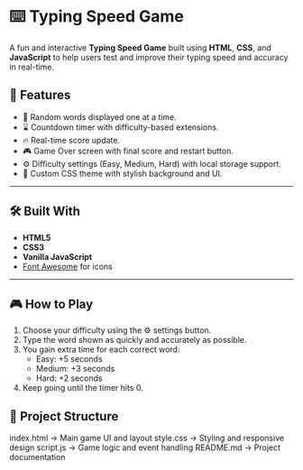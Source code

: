 # ⌨️ Typing Speed Game

A fun and interactive **Typing Speed Game** built using **HTML**, **CSS**, and **JavaScript** to help users test and improve their typing speed and accuracy in real-time.


## 🚀 Features

- 🧠 Random words displayed one at a time.
- ⌛ Countdown timer with difficulty-based extensions.
- 🔥 Real-time score update.
- 🎮 Game Over screen with final score and restart button.
- ⚙️ Difficulty settings (Easy, Medium, Hard) with local storage support.
- 🎨 Custom CSS theme with stylish background and UI.

---

## 🛠️ Built With

- **HTML5**
- **CSS3**
- **Vanilla JavaScript**
- [Font Awesome](https://fontawesome.com/) for icons

---

## 🎮 How to Play

1. Choose your difficulty using the ⚙️ settings button.
2. Type the word shown as quickly and accurately as possible.
3. You gain extra time for each correct word:
   - Easy: +5 seconds
   - Medium: +3 seconds
   - Hard: +2 seconds
4. Keep going until the timer hits 0.


## 📂 Project Structure

index.html → Main game UI and layout
style.css → Styling and responsive design
script.js → Game logic and event handling
README.md → Project documentation


